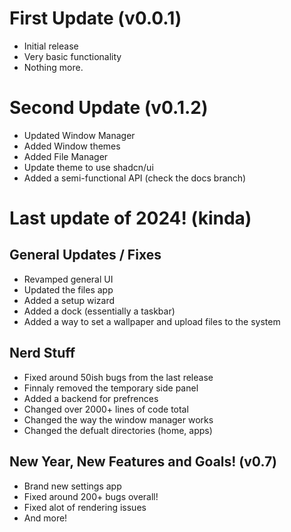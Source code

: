 # First Update (v0.0.1)

- Initial release
- Very basic functionality
- Nothing more.

# Second Update (v0.1.2)

- Updated Window Manager
- Added Window themes
- Added File Manager
- Update theme to use shadcn/ui
- Added a semi-functional API (check the docs branch)

# Last update of 2024! (kinda)

## General Updates / Fixes

- Revamped general UI
- Updated the files app
- Added a setup wizard
- Added a dock (essentially a taskbar)
- Added a way to set a wallpaper and upload files to the system

## Nerd Stuff

- Fixed around 50ish bugs from the last release
- Finnaly removed the temporary side panel
- Added a backend for prefrences
- Changed over 2000+ lines of code total
- Changed the way the window manager works
- Changed the defualt directories (home, apps)

## New Year, New Features and Goals! (v0.7)

- Brand new settings app
- Fixed around 200+ bugs overall!
- Fixed alot of rendering issues
- And more!

